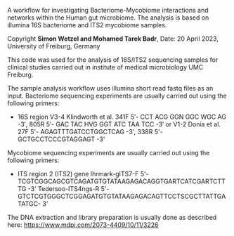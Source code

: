 A workflow for investigating Bacteriome-Mycobiome interactions and networks within the Human gut microbiome. The analysis is based on illumina 16S bacteriome and ITS2 mycobiome samples. 

Copyright **Simon Wetzel and Mohamed Tarek Badr**, Date: 20 April 2023, University of Freiburg, Germany

This code was used for the analysis of 16S/ITS2 sequencing samples for clinical studies carried out in institute of medical microbiology UMC Freiburg.

The sample analysis workflow uses illumina short read fastq files as an input. 
Bacteriome sequencing experiments are usually carried out using the following primers: 
- 16S region V3-4 Klindworth et al. 341F 5′- CCT ACG GGN GGC WGC AG -3′, 805R 5′- GAC TAC HVG GGT ATC TAA TCC -3′ or V1-2 Donia et al. 27F 5'- AGAGTTTGATCCTGGCTCAG -3', 338R 5'- GCTGCCTCCCGTAGGAGT -3'

Mycobiome sequencing experiments are usually carried out using the following primers:
- ITS region 2 (ITS2) gene Ihrmark-gITS7-F 5'-TCGTCGGCAGCGTCAGATGTGTATAAGAGACAGGTGARTCATCGARTCTTTG -3' Tedersoo-ITS4ngs-R 5'- GTCTCGTGGGCTCGGAGATGTGTATAAGAGACAGTTCCTSCGCTTATTGATATGC- 3'


The DNA extraction and library preparation is usually done as described here: https://www.mdpi.com/2073-4409/10/11/3226
